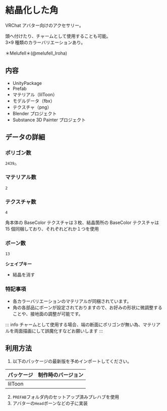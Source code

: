 # 結晶化した角

<Badge type="tip" text="lilToon" />

VRChat アバター向けのアクセサリー。

頭へ付けたり、チャームとして使用することも可能。  
3×9 種類のカラーバリエーションあり。

<Badge type="info" text="デザイン" /> ＊Melufell＊(@melufell_Iroha)

## 内容

- UnityPackage
- Prefab
- マテリアル（lilToon）
- モデルデータ（fbx）
- テクスチャ（png）
- Blender プロジェクト
- Substance 3D Painter プロジェクト

## データの詳細

### ポリゴン数

```
2439△
```

### マテリアル数

```
2
```

### テクスチャ数

```
4
```

角本体の BaseColor テクスチャは３枚、結晶箇所の BaseColor テクスチャは 15 個同梱しており、それぞれどれか１つを使用

### ボーン数

```
13
```

**シェイプキー**

- 結晶を消す

### 特記事項

- 各カラーバリエーションのマテリアルが同梱されています。
- 角の各部品にボーンが設定されておりますので、お好みの形状に微調整することや、接地面の調整が可能です。

::: info
チャームとして使用する場合、端の断面にポリゴンが無い為、マテリアルを両面描画にして誤魔化すなどお願いします
:::

## 利用方法

1. 以下のパッケージの最新版を予めインポートしてください。

| パッケージ | 制作時のバージョン                 |
| ---------- | ---------------------------------- |
| lilToon    | <Badge type="info" text="1.3.6" /> |

2. `PREFAB`フォルダ内のセットアップ済みプレハブを使用
3. アバターの`Head`ボーンなどの子に実装
